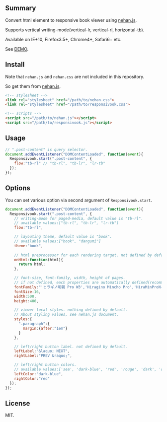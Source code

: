 ## Summary

Convert html element to responsive book viewer using [nehan.js](https://github.com/tategakibunok/nehan.js).

Supports vertical writing-mode(vertical-lr, vertical-rl, horizontal-tb).

Available on IE+10, Firefox3.5+, Chrome4+, Safari6+ etc.

See [DEMO](http://tb.antiscroll.com/static/responsivook/).

## Install

Note that `nehan.js` and `nehan.css` are not included in this repository.

So get them from [nehan.js](https://github.com/tategakibunok/nehan.js).

```html
<!-- stylesheet -->
<link rel="stylesheet" href="/path/to/nehan.css">
<link rel="stylesheet" href="/path/to/responsivook.css">

<!-- scripts -->
<script src="/path/to/nehan.js"></script>
<script src="/path/to/responsivook.js"></script>
```

## Usage

```javascript
// ".post-content" is query selector.
document.addEventListener("DOMContentLoaded", function(event){
  Responsivook.start(".post-content", {
    flow:"tb-rl" // "tb-rl", "tb-lr", "lr-tb"
  });
});
```

## Options

You can set various option via second argument of `Responsivook.start`.

```javascript
document.addEventListener("DOMContentLoaded", function(event){
  Responsivook.start(".post-content", {
    // writing-mode for paged-media, default value is "tb-rl".
    // available values:["tb-rl", "tb-lr", "lr-tb"]
    flow:"tb-rl",

    // layouting theme, default value is "book".
    // available values:["book", "dangumi"]
    theme:"book",
    
    // html preprocessor for each rendering target. not defined by default.
    onHtml:function(html){
      return html;
    },

    // font-size, font-family, width, height of pages.
    // if not defined, each properties are automatically defined(recommended).
    fontFamily:"'ヒラギノ明朝 Pro W3','Hiragino Mincho Pro','HiraMinProN-W3','IPA明朝','IPA Mincho', 'Meiryo','メイリオ','ＭＳ 明朝','MS Mincho'",
    fontSize:16,
    width:500,
    height:400,

    // viewer local styles. nothing defined by default.
    // About styling values, see nehan.js document.
    styles:{
      ".paragraph":{
        margin:{after:"1em"}
      }
    },

    // left/right button label. not defined by default.
    leftLabel:"&laquo; NEXT",
    rightLabel:"PREV &raquo;",

    // left/right button colors.
    // available values:['sea', 'dark-blue', 'red', 'rouge', 'dark', 'orange', 'sunflower', 'concrete']
    leftColor:"dark-blue",
    rightColor:"red"
  });
});
```

## License

MIT.

